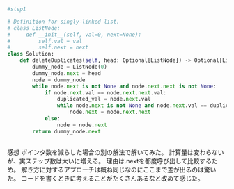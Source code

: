 ```py

#step1

# Definition for singly-linked list.
# class ListNode:
#     def __init__(self, val=0, next=None):
#         self.val = val
#         self.next = next
class Solution:
    def deleteDuplicates(self, head: Optional[ListNode]) -> Optional[ListNode]:
        dummy_node = ListNode(0)
        dummy_node.next = head
        node = dummy_node
        while node.next is not None and node.next.next is not None:
            if node.next.val == node.next.next.val:
                duplicated_val = node.next.val
                while node.next is not None and node.next.val == duplicated_val:
                    node.next = node.next.next
            else:
                node = node.next
        return dummy_node.next
        
```

感想
ポインタ数を減らした場合の別の解法で解いてみた。
計算量は変わらないが、実ステップ数は大いに増える。
理由は.nextを都度呼び出して比較するため。
解き方に対するアプローチは概ね同じなのにここまで差が出るのは驚いた。
コードを書くときに考えることがたくさんあるなと改めて感じた。
